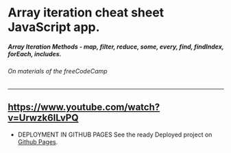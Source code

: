 # Array iteration cheat sheet JavaScript app.

##### Array Iteration Methods - map, filter, reduce, some, every, find, findIndex, forEach, includes.
###### On materials of the freeCodeCamp 
---
https://www.youtube.com/watch?v=Urwzk6ILvPQ
---
* DEPLOYMENT IN GITHUB PAGES
See the ready Deployed project on [Github Pages](https://hacking-nassa-with-html.github.io/Array_iteration_cheatsheet/).
